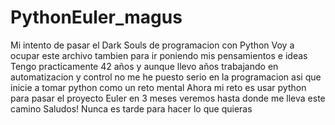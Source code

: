 # PythonEuler_magus
Mi intento de pasar el Dark Souls de programacion con Python
Voy a ocupar este archivo tambien para ir poniendo mis pensamientos e ideas
Tengo practicamente 42 años y aunque llevo años trabajando en automatizacion y control no me he puesto serio en la programacion asi que inicie a tomar python como un reto mental
Ahora mi reto es usar python para pasar el proyecto Euler en 3 meses veremos hasta donde me lleva este camino Saludos! Nunca es tarde para hacer lo que quieras
